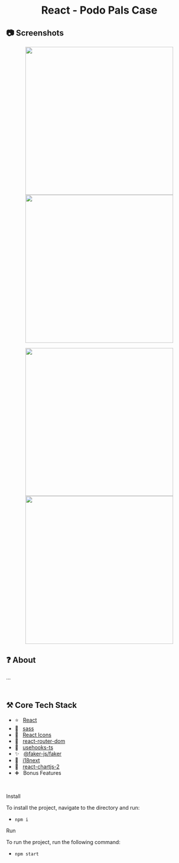 <h1 align="center">
   React - Podo Pals Case
</h1>

<h2>
📷 Screenshots
</h2>

<p align="center">
  <img src="https://github.com/ozkannbuyuk/react-podopals-case/assets/111967202/5ea2491a-af9d-4fe7-a34b-75d9f7aaf6ca" width="400" />
  <img src="https://github.com/ozkannbuyuk/react-podopals-case/assets/111967202/b174330c-f701-46e3-8f3e-483bd53736d0" width="400" />
</p>

<p align="center">
  <img src="https://github.com/ozkannbuyuk/react-podopals-case/assets/111967202/900a9289-0520-4663-b31a-94c23b148cbd" width="400" />
  <img src="https://github.com/ozkannbuyuk/react-podopals-case/assets/111967202/74b51f60-f780-4571-97f5-0cb8e3b5a707" width="400" />
</p>

<h2>
❓ About
</h2>

...

<h2>
<br />
⚒️ Core Tech Stack
</h2>

- ⭐️ &nbsp; [React](https://legacy.reactjs.org)
- 🎈 &nbsp; [sass](https://www.npmjs.com/package/sass)
- 💚 &nbsp; [React Icons](https://react-icons.github.io/react-icons)
- 💙 &nbsp; [react-router-dom](https://www.npmjs.com/package/react-router-dom)
- 💜 &nbsp; [usehooks-ts](https://www.npmjs.com/package/usehooks-ts)
- ✨ &nbsp; [@faker-js/faker](https://www.npmjs.com/package/@faker-js/faker)
- 🎉 &nbsp; [i18next](https://react.i18next.com)
- 🎊 &nbsp; [react-chartjs-2](https://www.npmjs.com/package/react-chartjs-2)
- ➕ &nbsp; Bonus Features

<br />

Install

To install the project, navigate to the directory and run:

- `npm i`

Run

To run the project, run the following command:

- `npm start`
